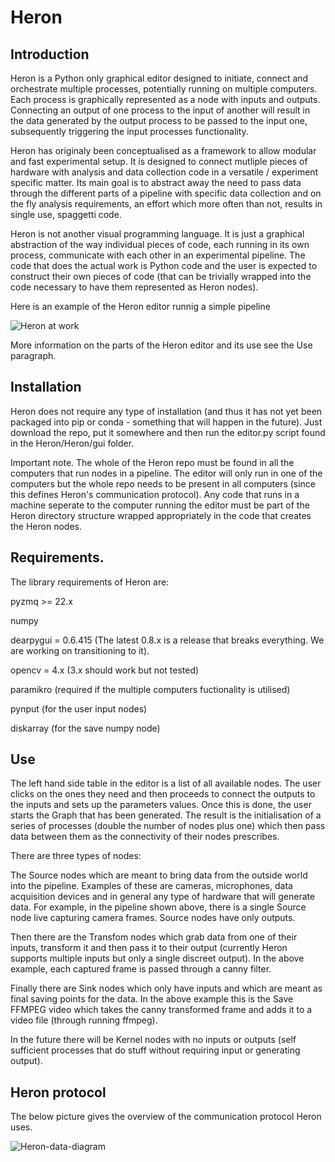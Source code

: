 # Heron

## Introduction

Heron is a Python only graphical editor designed to initiate, connect and orchestrate multiple processes, potentially running on multiple computers. Each process is graphically represented as a node with inputs and outputs. Connecting an output of one process to the input of another will result in the data generated by the output process to be passed to the input one, subsequently triggering the input processes functionality. 

Heron has originaly been conceptualised as a framework to allow modular and fast experimental setup. It is designed to connect mutliple pieces of hardware with analysis and data collection code in a versatile / experiment specific matter. Its main goal is to abstract away the need to pass data through the different parts of a pipeline with specific data collection and on the fly analysis requirements, an effort which more often than not, results in single use, spaggetti code.

Heron is not another visual programming language. It is just a graphical abstraction of the way individual pieces of code, each running in its own process, communicate with each other in an experimental pipeline. The code that does the actual work is Python code and the user is expected to construct their own pieces of code (that can be trivially wrapped into the code necessary to have them represented as Heron nodes). 

Here is an example of the Heron editor runnig a simple pipeline

![Heron at work](https://user-images.githubusercontent.com/12892531/124310304-e7139e80-db63-11eb-8640-40b23746dfbb.png)

More information on the parts of the Heron editor and its use see the Use paragraph.


## Installation

Heron does not require any type of installation (and thus it has not yet been packaged into pip or conda - something that will happen in the future). Just download the repo, put it somewhere and then run the editor.py script found in the Heron/Heron/gui folder. 

Important note. The whole of the Heron repo must be found in all the computers that run nodes in a pipeline. The editor will only run in one of the computers but the whole repo needs to be present in all computers (since this defines Heron's communication protocol). Any code that runs in a machine seperate to the computer running the editor must be part of the Heron directory structure wrapped appropriately in the code that creates the Heron nodes.

## Requirements. 

The library requirements of Heron are:

pyzmq >= 22.x

numpy

dearpygui = 0.6.415 (The latest 0.8.x is a release that breaks everything. We are working on transitioning to it).

opencv = 4.x (3.x should work but not tested)

paramikro (required if the multiple computers fuctionality is utilised)

pynput (for the user input nodes)

diskarray (for the save numpy node)


## Use

The left hand side table in the editor is a list of all available nodes. The user clicks on the ones they need and then proceeds to connect the outputs to the inputs and sets up the parameters values. Once this is done, the user starts the Graph that has been generated. The result is the initialisation of a series of processes (double the number of nodes plus one) which then pass data between them as the connectivity of their nodes prescribes. 

There are three types of nodes:

The Source nodes which are meant to bring data from the outside world into the pipeline. Examples of these are cameras, microphones, data acquisition devices and in general any type of hardware that will generate data. For example, in the pipeline shown above, there is a single Source node live capturing camera frames. Source nodes have only outputs.

Then there are the Transfom nodes which grab data from one of their inputs, transform it and then pass it to their output (currently Heron supports multiple inputs but only a single discreet output). In the above example, each captured frame is passed through a canny filter.

Finally there are Sink nodes which only have inputs and which are meant as final saving points for the data. In the above example this is the Save FFMPEG video which takes the canny transformed frame and adds it to a video file (through running ffmpeg).

In the future there will be Kernel nodes with no inputs or outputs (self sufficient processes that do stuff without requiring input or generating output).

## Heron protocol

The below picture gives the overview of the communication protocol Heron uses.

![Heron-data-diagram](https://user-images.githubusercontent.com/12892531/124312326-065ffb00-db67-11eb-9fe5-9ed214d6d930.png)


